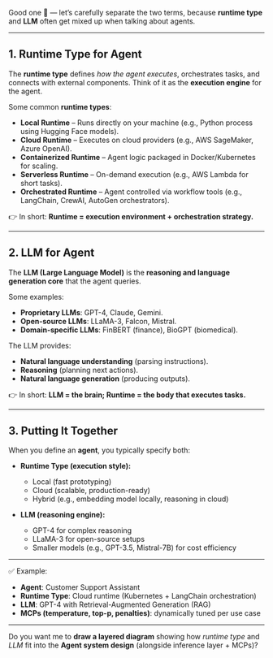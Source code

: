 Good one 🚀 — let’s carefully separate the two terms, because **runtime type** and **LLM** often get mixed up when talking about agents.

---

## 1. **Runtime Type for Agent**

The **runtime type** defines *how the agent executes*, orchestrates tasks, and connects with external components.
Think of it as the **execution engine** for the agent.

Some common **runtime types**:

* **Local Runtime** – Runs directly on your machine (e.g., Python process using Hugging Face models).
* **Cloud Runtime** – Executes on cloud providers (e.g., AWS SageMaker, Azure OpenAI).
* **Containerized Runtime** – Agent logic packaged in Docker/Kubernetes for scaling.
* **Serverless Runtime** – On-demand execution (e.g., AWS Lambda for short tasks).
* **Orchestrated Runtime** – Agent controlled via workflow tools (e.g., LangChain, CrewAI, AutoGen orchestrators).

👉 In short: **Runtime = execution environment + orchestration strategy.**

---

## 2. **LLM for Agent**

The **LLM (Large Language Model)** is the **reasoning and language generation core** that the agent queries.

Some examples:

* **Proprietary LLMs**: GPT-4, Claude, Gemini.
* **Open-source LLMs**: LLaMA-3, Falcon, Mistral.
* **Domain-specific LLMs**: FinBERT (finance), BioGPT (biomedical).

The LLM provides:

* **Natural language understanding** (parsing instructions).
* **Reasoning** (planning next actions).
* **Natural language generation** (producing outputs).

👉 In short: **LLM = the brain; Runtime = the body that executes tasks.**

---

## 3. **Putting It Together**

When you define an **agent**, you typically specify both:

* **Runtime Type (execution style):**

  * Local (fast prototyping)
  * Cloud (scalable, production-ready)
  * Hybrid (e.g., embedding model locally, reasoning in cloud)

* **LLM (reasoning engine):**

  * GPT-4 for complex reasoning
  * LLaMA-3 for open-source setups
  * Smaller models (e.g., GPT-3.5, Mistral-7B) for cost efficiency

---

✅ Example:

* **Agent**: Customer Support Assistant
* **Runtime Type**: Cloud runtime (Kubernetes + LangChain orchestration)
* **LLM**: GPT-4 with Retrieval-Augmented Generation (RAG)
* **MCPs (temperature, top-p, penalties)**: dynamically tuned per use case

---

Do you want me to **draw a layered diagram** showing how *runtime type* and *LLM* fit into the **Agent system design** (alongside inference layer + MCPs)?
